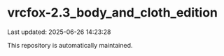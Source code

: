 # vrcfox-2.3_body_and_cloth_edition

Last updated: 2025-06-26 14:23:28

This repository is automatically maintained.
